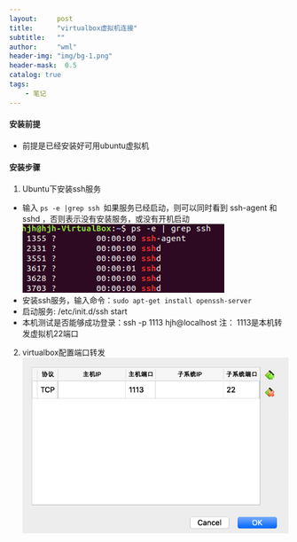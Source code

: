 ```yaml
---
layout:     post
title:      "virtualbox虚拟机连接"
subtitle:   ""
author:     "wml"
header-img: "img/bg-1.png"
header-mask:  0.5
catalog: true
tags:
    - 笔记
---
```


#### 安装前提
- 前提是已经安装好可用ubuntu虚拟机

#### 安装步骤
1. Ubuntu下安装ssh服务
- 输入 `ps -e |grep ssh `如果服务已经启动，则可以同时看到 ssh-agent 和 sshd ，否则表示没有安装服务，或没有开机启动
![blog](/img/blog/blog-build-19.png)
- 安装ssh服务，输入命令：`sudo apt-get install openssh-server`
- 启动服务: /etc/init.d/ssh start
- 本机测试是否能够成功登录：ssh -p 1113 hjh@localhost
注： 1113是本机转发虚拟机22端口
2. virtualbox配置端口转发
![blog](/img/blog/blog-build-20.png)